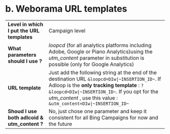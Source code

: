 # b. Weborama URL templates

|||
|-|-|
|**Level in which I put the URL templates**| Campaign level |
|**What parameters should I use ?**| _loopcd_ (for all analytics platforms including Adobe, Google or Piano Analytics)using the  _utm_content_  parameter in substitution is possible (only for Google Analytics) |
|**URL template**| Just add the following string at the end of the destination URL `&loopcd=DIw\|~INSERTION_ID~`. If Adloop is the  **only tracking template** : `?&loopcd=DIw\|~INSERTION_ID~`. If you opt for the  _utm_content_ , use this value : `&utm_content=DIw\|~INSERTION_ID~` |
|**Shoud I use both adlcoid & utm_content ?**| No, just chose one parameter and keep it consistent for all Bing Campaigns for now and the future  |